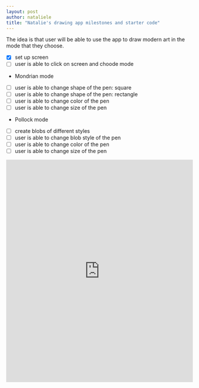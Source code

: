 ```yaml
---
layout: post
author: nataliele
title: "Natalie's drawing app milestones and starter code"
---
```


The idea is that user will be able to use the app to draw modern art in the mode that they choose.
 - [x] set up screen
 - [ ] user is able to click on screen and choode mode
 - Mondrian mode
 - [ ] user is able to change shape of the pen: square
 - [ ] user is able to change shape of the pen: rectangle
 - [ ] user is able to change color of the pen
 - [ ] user is able to change size of the pen
 - Pollock mode
 - [ ] create blobs of different styles
 - [ ] user is able to change blob style of the pen
 - [ ] user is able to change color of the pen
 - [ ] user is able to change size of the pen

<iframe src="https://trinket.io/embed/python/92896c2539" width="100%" height="600" frameborder="0" marginwidth="0" marginheight="0" allowfullscreen></iframe>
